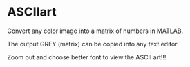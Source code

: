 # ASCIIart

Convert any color image into a matrix of numbers in MATLAB.

The output GREY (matrix) can be copied into any text editor.

Zoom out and choose better font to view the ASCII art!!!
